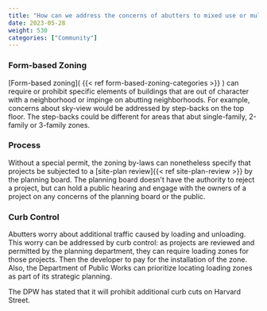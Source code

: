 ```yaml
---
title: "How can we address the concerns of abutters to mixed use or multi-family buildings on Harvard Street?"
date: 2023-05-28
weight: 530
categories: ["Community"]
---
```

### Form-based Zoning

[Form-based zoning]( {{< ref form-based-zoning-categories >}} ) can require or prohibit specific elements of buildings that are out of character with a neighborhood or impinge on abutting neighborhoods. For example, concerns about sky-view would be addressed by step-backs on the top floor. The step-backs could be different for areas that abut single-family, 2-family or 3-family zones.

### Process

Without a special permit, the zoning by-laws can nonetheless specify that projects be subjected to a [site-plan review]{{< ref site-plan-review >}} by the planning board. The planning board doesn't have the authority to reject a project, but can hold a public hearing and engage with the owners of a project on any concerns of the planning board or the public.

### Curb Control

Abutters worry about additional traffic caused by loading and unloading. This worry can be addressed by curb control: as projects are reviewed and permitted by the planning department, they can require loading zones for those projects. Then the developer to pay for the installation of the zone. Also, the Department of Public Works can prioritize locating loading zones as part of its strategic planning.

The DPW has stated that it will prohibit additional curb cuts on Harvard Street.